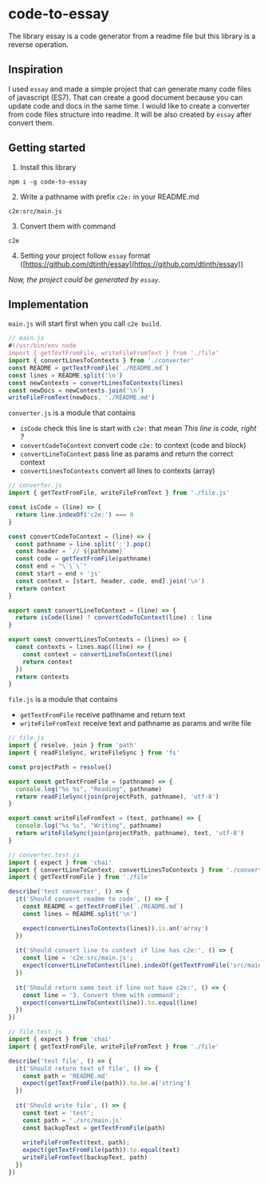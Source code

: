 # code-to-essay
The library essay is a code generator from a readme file but this library is a reverse operation.

## Inspiration
I used `essay` and made a simple project that can generate many code files of javascript (ES7). That can create a good document because you can update code and docs in the same time. I would like to create a converter from code files structure into readme. It will be also created by `essay` after convert them.

## Getting started
  1. Install this library

  ```
  npm i -g code-to-essay
  ```

  2. Write a pathname with prefix `c2e:` in your README.md

  ```
  c2e:src/main.js
  ```

  3. Convert them with command
  ```
  c2e
  ```

  4. Setting your project follow `essay` format ([https://github.com/dtinth/essay](https://github.com/dtinth/essay))


*Now, the project could be generated by `essay`.*


## Implementation

`main.js` will start first when you call `c2e build`.

```js
// main.js
#!/usr/bin/env node
import { getTextFromFile, writeFileFromText } from './file'
import { convertLinesToContexts } from './converter'
const README = getTextFromFile(`./README.md`)
const lines = README.split('\n')
const newContexts = convertLinesToContexts(lines)
const newDocs = newContexts.join('\n')
writeFileFromText(newDocs, './README.md')
```

`converter.js` is a module that contains
- `isCode` check this line is start with `c2e:` that mean *This line is code, right ?*
- `convertCodeToContext` convert code `c2e:` to context (code and block)
- `convertLineToContext` pass line as params and return the correct context
- `convertLinesToContexts` convert all lines to contexts (array)

```js
// converter.js
import { getTextFromFile, writeFileFromText } from './file.js'

const isCode = (line) => {
  return line.indexOf('c2e:') === 0
}

const convertCodeToContext = (line) => {
  const pathname = line.split(':').pop()
  const header = `// ${pathname}`
  const code = getTextFromFile(pathname)
  const end = "\`\`\`"
  const start = end + 'js'
  const context = [start, header, code, end].join('\n')
  return context
}

export const convertLineToContext = (line) => {
  return isCode(line) ? convertCodeToContext(line) : line
}

export const convertLinesToContexts = (lines) => {
  const contexts = lines.map((line) => {
    const context = convertLineToContext(line)
    return context
  })
  return contexts
}
```

`file.js` is a module that contains
- `getTextFromFile` receive pathname and return text
- `writeFileFromText` receive text and pathname as params and write file

```js
// file.js
import { resolve, join } from 'path'
import { readFileSync, writeFileSync } from 'fs'

const projectPath = resolve()

export const getTextFromFile = (pathname) => {
  console.log("%s %s", "Reading", pathname)
  return readFileSync(join(projectPath, pathname), 'utf-8')
}

export const writeFileFromText = (text, pathname) => {
  console.log("%s %s", "Writing", pathname)
  return writeFileSync(join(projectPath, pathname), text, 'utf-8')
}
```

```js
// converter.test.js
import { expect } from 'chai'
import { convertLineToContext, convertLinesToContexts } from './converter';
import { getTextFromFile } from './file'

describe('test converter', () => {
  it('Should convert readme to code', () => {
    const README = getTextFromFile(`./README.md`)
    const lines = README.split('\n')

    expect(convertLinesToContexts(lines)).is.an('array')
  })
  
  it('Should convert line to context if line has c2e:', () => {
    const line = 'c2e:src/main.js';
    expect(convertLineToContext(line).indexOf(getTextFromFile('src/main.js'))).to.not.equal(0)
  })
  
  it('Should return same text if line not have c2e:', () => {
    const line = '3. Convert them with command';
    expect(convertLineToContext(line)).to.equal(line)
  })
})
```

```js
// file.test.js
import { expect } from 'chai'
import { getTextFromFile, writeFileFromText } from './file'

describe('test file', () => {
  it('Should return text of file', () => {
    const path = 'README.md'
    expect(getTextFromFile(path)).to.be.a('string')
  })
  
  it('Should write file', () => {
    const text = 'test';
    const path = './src/main.js'
    const backupText = getTextFromFile(path)
    
    writeFileFromText(text, path);
    expect(getTextFromFile(path)).to.equal(text)
    writeFileFromText(backupText, path)  
  })
})
```
